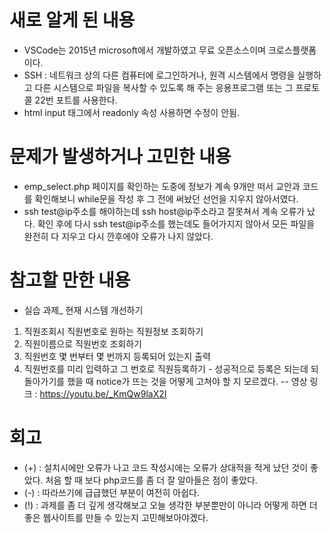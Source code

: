# 새로 알게 된 내용
- VSCode는 2015년 microsoft에서 개발하였고 무료 오픈소스이며 크로스플랫폼이다.
- SSH : 네트워크 상의 다른 컴퓨터에 로그인하거나, 원격 시스템에서 명령을 실행하고 다른 시스템으로 파일을 복사할 수 있도록 해 주는 응용프로그램 또는 그 프로토콜
  22번 포트를 사용한다.
- html input 태그에서 readonly 속성 사용하면 수정이 안됨.

# 문제가 발생하거나 고민한 내용
- emp_select.php 페이지를 확인하는 도중에 정보가 계속 9개만 떠서 교안과 코드를 확인해보니 while문을 작성 후 그 전에 써놨던 선언을 지우지 않아서였다.
- ssh test@ip주소를 해야하는데 ssh host@ip주소라고 잘못쳐서 계속 오류가 났다. 확인 후에 다시 ssh test@ip주소를 했는데도 들어가지지 않아서 모든 파일을 완전히 다 지우고 다시 깐후에야 오류가 나지 않았다.

# 참고할 만한 내용
- 실습 과제_ 현재 시스템 개선하기
1. 직원조회시 직원번호로 원하는 직원정보 조회하기
2. 직원이름으로 직원번호 조회하기
3. 직원번호 몇 번부터 몇 번까지 등록되어 있는지 출력
4. 직원번호를 미리 입력하고 그 번호로 직원등록하기 - 성공적으로 등록은 되는데 되돌아가기를 했을 때 notice가 뜨는 것을 어떻게 고쳐야 할 지 모르겠다.
-- 영상 링크 : https://youtu.be/_KmQw9laX2I

# 회고
- (+) : 설치시에만 오류가 나고 코드 작성시에는 오류가 상대적을 적게 났던 것이 좋았다.
     처음 할 때 보다 php코드를 좀 더 잘 알아들은 점이 좋았다.
- (-) : 따라쓰기에 급급했던 부분이 여전히 아쉽다.
- (!) : 과제를 좀 더 깊게 생각해보고 오늘 생각한 부분뿐만이 아니라 어떻게 하면 더 좋은 웹사이트를 만들 수 있는지 고민해보아야겠다.